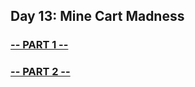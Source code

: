 ## Day 13: Mine Cart Madness

### [-- PART 1 --](https://github.com/atssteve/advent_of_code_2018/tree/master/day_13/part_1)
### [-- PART 2 --](https://github.com/atssteve/advent_of_code_2018/tree/master/day_13/part_2)